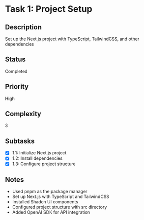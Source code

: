 # Task 1: Project Setup

## Description
Set up the Next.js project with TypeScript, TailwindCSS, and other dependencies

## Status
Completed

## Priority
High

## Complexity
3

## Subtasks
- [x] 1.1: Initialize Next.js project
- [x] 1.2: Install dependencies
- [x] 1.3: Configure project structure

## Notes
- Used pnpm as the package manager
- Set up Next.js with TypeScript and TailwindCSS
- Installed Shadcn UI components
- Configured project structure with src directory
- Added OpenAI SDK for API integration
